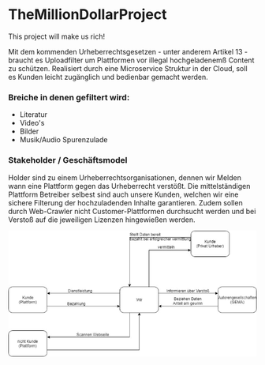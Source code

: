 # TheMillionDollarProject

This project will make us rich!

Mit dem kommenden Urheberrechtsgesetzen - unter anderem Artikel 13 - braucht es Uploadfilter um Plattformen vor illegal hochgeladenemß Content zu schützen. Realisiert durch eine Microservice Struktur in der Cloud, soll es Kunden leicht zugänglich und bedienbar gemacht werden.

### Breiche in denen gefiltert wird:
- Literatur
- Video's
- Bilder
- Musik/Audio Spurenzulade

### Stakeholder / Geschäftsmodel
Holder sind zu einem Urheberrechtsorganisationen, dennen wir Melden wann eine Plattform gegen das Urheberrecht verstößt.
Die mittelständigen Plattform Betreiber selbest sind auch unsere Kunden, welchen wir eine sichere Filterung der hochzuladenden Inhalte garantieren. Zudem sollen durch Web-Crawler nicht Customer-Plattformen durchsucht werden und bei Verstoß auf die jeweiligen Lizenzen hingewießen werden.

![Diagram](VorläufigesGeschäftsmodell.jpg)
